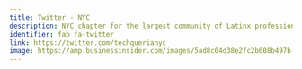 ```yaml
---
title: Twitter - NYC
description: NYC chapter for the largest community of Latinx professionals in the tech industry.
identifier: fab fa-twitter
link: https://twitter.com/techquerianyc
image: https://amp.businessinsider.com/images/5ad8c04d38e2fc2b008b497b-2732-1366.jpg
---
```

